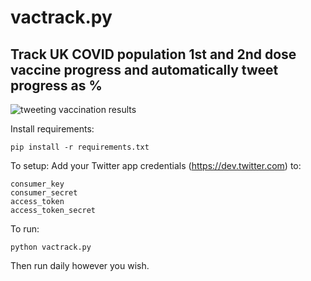 # vactrack.py
## Track UK COVID population 1st and 2nd dose vaccine progress and automatically tweet progress as %

![tweeting vaccination results](https://i.imgur.com/VQim7Ib.png)


Install requirements:
```
pip install -r requirements.txt

```
To setup:
Add your Twitter app credentials (https://dev.twitter.com) to:
```
consumer_key
consumer_secret
access_token
access_token_secret
```

To run:
```
python vactrack.py
```

Then run daily however you wish.
